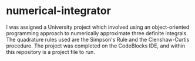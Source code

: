 # numerical-integrator
I was assigned a University project which involved using an object-oriented programming approach to numerically approximate three definite integrals. The quadrature rules used are the Simpson's Rule and the Clenshaw-Curtis procedure. The project was completed on the CodeBlocks IDE, and within this repository is a project file to run.
